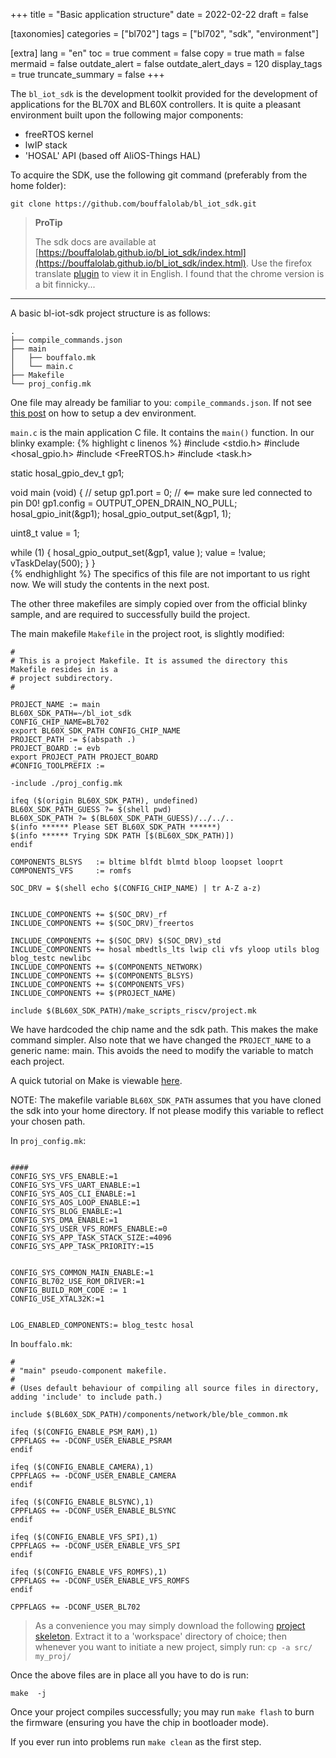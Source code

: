 +++
title = "Basic application structure"
date = 2022-02-22
draft = false

[taxonomies]
categories = ["bl702"]
tags = ["bl702", "sdk", "environment"]

[extra]
lang = "en"
toc = true
comment = false
copy = true
math = false
mermaid = false
outdate_alert = false
outdate_alert_days = 120
display_tags = true
truncate_summary = false
+++


The ```bl_iot_sdk``` is the development toolkit provided for the development of applications for the BL70X and BL60X controllers. It is quite a pleasant environment built upon the following major components:

- freeRTOS kernel
- lwIP stack
- 'HOSAL' API (based off AliOS-Things HAL)

To acquire the SDK, use the following git command (preferably from the home folder):
```
git clone https://github.com/bouffalolab/bl_iot_sdk.git
```


> **ProTip**
>
> The sdk docs are available at [https://bouffalolab.github.io/bl_iot_sdk/index.html](https://bouffalolab.github.io/bl_iot_sdk/index.html). Use the firefox translate [plugin](https://addons.mozilla.org/en-US/firefox/addon/traduzir-paginas-web/) to view it in English. I found that the chrome version is a bit finnicky...

--------------------

A basic bl-iot-sdk project structure is as follows:
```
.
├── compile_commands.json
├── main
│   ├── bouffalo.mk
│   └── main.c
├── Makefile
└── proj_config.mk
```

One file may already be familiar to you: ```compile_commands.json```. If not see [this post](@/blog/dev-env.md) on how to setup a dev environment.


```main.c``` is the main application C file. It contains the ```main()``` function. In our blinky example:
{% highlight c linenos %}
#include <stdio.h>
#include <hosal_gpio.h>
#include <FreeRTOS.h>
#include <task.h>

static hosal_gpio_dev_t gp1;

void main (void)
{
   // setup
   gp1.port = 0; // <== make sure led connected to pin D0!
   gp1.config = OUTPUT_OPEN_DRAIN_NO_PULL;
   hosal_gpio_init(&gp1);
   hosal_gpio_output_set(&gp1, 1);

   uint8_t value = 1;

   while (1) {
      hosal_gpio_output_set(&gp1, value );
      value = !value;
      vTaskDelay(500);
   }
}  
{% endhighlight %} 
The specifics of this file are not important to us right now. We will study the contents in the next post.

The other three makefiles are simply copied over from the official blinky sample, and are required to successfully build the project.

The main makefile ```Makefile``` in the project root, is slightly modified:
```
#
# This is a project Makefile. It is assumed the directory this Makefile resides in is a
# project subdirectory.
#

PROJECT_NAME := main
BL60X_SDK_PATH=~/bl_iot_sdk
CONFIG_CHIP_NAME=BL702
export BL60X_SDK_PATH CONFIG_CHIP_NAME
PROJECT_PATH := $(abspath .)
PROJECT_BOARD := evb
export PROJECT_PATH PROJECT_BOARD
#CONFIG_TOOLPREFIX :=

-include ./proj_config.mk

ifeq ($(origin BL60X_SDK_PATH), undefined)
BL60X_SDK_PATH_GUESS ?= $(shell pwd)
BL60X_SDK_PATH ?= $(BL60X_SDK_PATH_GUESS)/../../..
$(info ****** Please SET BL60X_SDK_PATH ******)
$(info ****** Trying SDK PATH [$(BL60X_SDK_PATH)])
endif

COMPONENTS_BLSYS   := bltime blfdt blmtd bloop loopset looprt
COMPONENTS_VFS     := romfs

SOC_DRV = $(shell echo $(CONFIG_CHIP_NAME) | tr A-Z a-z)


INCLUDE_COMPONENTS += $(SOC_DRV)_rf
INCLUDE_COMPONENTS += $(SOC_DRV)_freertos

INCLUDE_COMPONENTS += $(SOC_DRV) $(SOC_DRV)_std
INCLUDE_COMPONENTS += hosal mbedtls_lts lwip cli vfs yloop utils blog blog_testc newlibc
INCLUDE_COMPONENTS += $(COMPONENTS_NETWORK)
INCLUDE_COMPONENTS += $(COMPONENTS_BLSYS)
INCLUDE_COMPONENTS += $(COMPONENTS_VFS)
INCLUDE_COMPONENTS += $(PROJECT_NAME)

include $(BL60X_SDK_PATH)/make_scripts_riscv/project.mk
```
We have hardcoded the chip name and the sdk path. This makes the make command simpler. Also note that we have changed the ```PROJECT_NAME``` to a generic name: main. This avoids the need to modify the variable to match each project.

A quick tutorial on Make is viewable [here](https://www.cs.colby.edu/maxwell/courses/tutorials/maketutor/).

NOTE: The makefile variable ```BL60X_SDK_PATH``` assumes that you have cloned the sdk into your home directory. If not please modify this variable to reflect your chosen path.

In ```proj_config.mk```:

```

####
CONFIG_SYS_VFS_ENABLE:=1
CONFIG_SYS_VFS_UART_ENABLE:=1
CONFIG_SYS_AOS_CLI_ENABLE:=1
CONFIG_SYS_AOS_LOOP_ENABLE:=1
CONFIG_SYS_BLOG_ENABLE:=1
CONFIG_SYS_DMA_ENABLE:=1
CONFIG_SYS_USER_VFS_ROMFS_ENABLE:=0
CONFIG_SYS_APP_TASK_STACK_SIZE:=4096
CONFIG_SYS_APP_TASK_PRIORITY:=15


CONFIG_SYS_COMMON_MAIN_ENABLE:=1
CONFIG_BL702_USE_ROM_DRIVER:=1
CONFIG_BUILD_ROM_CODE := 1
CONFIG_USE_XTAL32K:=1


LOG_ENABLED_COMPONENTS:= blog_testc hosal
```

In ```bouffalo.mk```:
```
#
# "main" pseudo-component makefile.
#
# (Uses default behaviour of compiling all source files in directory, adding 'include' to include path.)

include $(BL60X_SDK_PATH)/components/network/ble/ble_common.mk

ifeq ($(CONFIG_ENABLE_PSM_RAM),1)
CPPFLAGS += -DCONF_USER_ENABLE_PSRAM
endif

ifeq ($(CONFIG_ENABLE_CAMERA),1)
CPPFLAGS += -DCONF_USER_ENABLE_CAMERA
endif

ifeq ($(CONFIG_ENABLE_BLSYNC),1)
CPPFLAGS += -DCONF_USER_ENABLE_BLSYNC
endif

ifeq ($(CONFIG_ENABLE_VFS_SPI),1)
CPPFLAGS += -DCONF_USER_ENABLE_VFS_SPI
endif

ifeq ($(CONFIG_ENABLE_VFS_ROMFS),1)
CPPFLAGS += -DCONF_USER_ENABLE_VFS_ROMFS
endif

CPPFLAGS += -DCONF_USER_BL702
```

> As a convenience you may simply download the following [project skeleton](/assets/src.zip). Extract it to a 'workspace' directory of choice; then whenever you want to initiate a new project, simply run:
> ```cp -a src/ my_proj/```

Once the above files are in place all you have to do is run:
```
make  -j
```
Once your project compiles successfully; you may run ```make flash``` to burn the firmware (ensuring you have the chip in bootloader mode).

If you ever run into problems run ```make clean``` as the first step.
